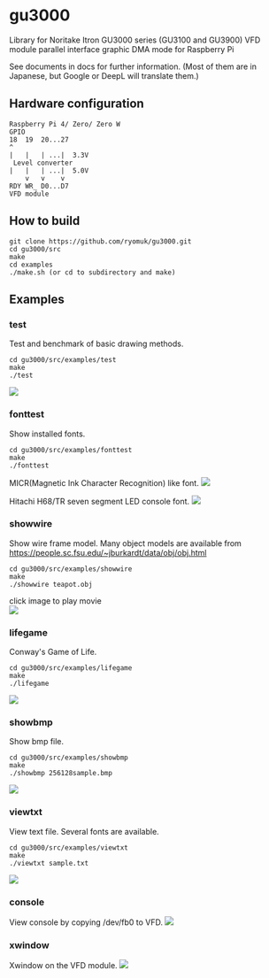 # gu3000

Library for Noritake Itron GU3000 series (GU3100 and GU3900) VFD module parallel interface graphic DMA mode for Raspberry Pi

See documents in docs for further information.
(Most of them are in Japanese, but Google or DeepL will translate them.)

## Hardware configuration
```
Raspberry Pi 4/ Zero/ Zero W
GPIO
18  19  20...27
^  
|   |   | ...|  3.3V
 Level converter 
|   |   | ...|  5.0V
    v   v    v
RDY WR_ D0...D7
VFD module
```

## How to build
```
git clone https://github.com/ryomuk/gu3000.git
cd gu3000/src
make
cd examples
./make.sh (or cd to subdirectory and make)
```

## Examples
### test
Test and benchmark of basic drawing methods.
```
cd gu3000/src/examples/test
make
./test
```
![](images/test.jpg)

### fonttest
Show installed fonts.
```
cd gu3000/src/examples/fonttest
make
./fonttest
```

MICR(Magnetic Ink Character Recognition) like font.
![](images/fonttest_MICR.jpg)

Hitachi H68/TR seven segment LED console font.
![](images/fonttest_H68TR.jpg)

### showwire
Show wire frame model.
Many object models are available from https://people.sc.fsu.edu/~jburkardt/data/obj/obj.html
```
cd gu3000/src/examples/showwire
make
./showwire teapot.obj
```
click image to play movie  
[![](images/teapot.jpg)](https://www.youtube.com/watch?v=gbkjLUjZCEo "showwire teapot.obj")

### lifegame
Conway's Game of Life.
```
cd gu3000/src/examples/lifegame
make
./lifegame
```
![](images/lifegame.jpg)

### showbmp
Show bmp file.
```
cd gu3000/src/examples/showbmp
make
./showbmp 256128sample.bmp
```
![](images/showbmp.jpg)

### viewtxt
View text file. Several fonts are available.
```
cd gu3000/src/examples/viewtxt
make
./viewtxt sample.txt
```
![](images/viewtxt.jpg)

### console
View console by copying /dev/fb0 to VFD.
![](images/console.jpg)

### xwindow
Xwindow on the VFD module.
![](images/xeyes.jpg)
